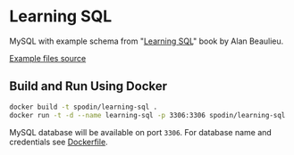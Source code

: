 # Learning SQL

MySQL with example schema from "[Learning SQL](https://www.oreilly.com/library/view/learning-sql/0596007272)" book by Alan Beaulieu.

[Example files source](https://resources.oreilly.com/examples/9780596007270)

## Build and Run Using Docker

```bash
docker build -t spodin/learning-sql .
docker run -t -d --name learning-sql -p 3306:3306 spodin/learning-sql
```

MySQL database will be available on port `3306`. For database name and credentials see [Dockerfile](Dockerfile).